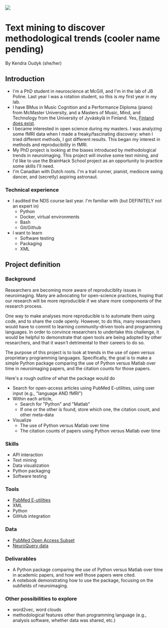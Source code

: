 [![](https://img.shields.io/badge/Visit-our%20project%20page-ff69b4)](https://school.brainhackmtl.org/project/template)

# Text mining to discover methodological trends (cooler name pending)

By Kendra Oudyk (she/her)

## Introduction
- I'm a PhD student in neuroscience at McGill, and I'm in the lab of JB Poline. Last year I was a rotation student, so this is my first year in my lab.
- I have BMus in Music Cognition and a Performance Diploma (piano) from McMaster University, and a Masters of Music, Mind, and Technology from the University of Jyv&auml;skyl&auml; in Finland. Yes, [Finland does exist](https://theculturetrip.com/europe/finland/articles/does-finland-exist-many-dont-think-so/).
- I became interested in open science during my masters. I was analyzing some fMRI data when I made a freaky/fascinating discovery: when I tried different methods, I got different results. This began my interest in methods and reproducibility in fMRI.
- My PhD project is looking at the biases introduced by methodological trends in neuroimaging. This project will involve some text mining, and I'd like to use the BrainHack School project as an opportunity to practice some skills I'll need.
- I'm Canadian with Dutch roots. I'm a trail runner, pianist, mediocre swing dancer, and (secretly) aspiring astronaut.

### Technical experience
- I audited the NDS course last year. I'm familiar with (but DEFINITELY not an expert in)
  - Python
  - Docker, virtual environments
  - Bash
  - Git/Github
- I want to learn
  - Software testing
  - Packaging
  - XML

## Project definition

### Background

Researchers are becoming more aware of reproduciblity issues in neuroimaging. Many are advocating for open-science practices, hoping that our research will be more reproducible if we share more components of the research process.

One way to make analyses more reproducible is to automate them using code, and to share the code openly. However, to do this, many researchers would have to commit to learning community-driven tools and programming languages. In order to convince researchers to undertake this challenge, it would be helpful to demonstrate that open tools are being adopted by other researchers, and that it wasn't detrimental to their careers to do so.

The purpose of this project is to look at trends in the use of open versus proprietary programming languages. Specifically, the goal is to make a simple Python package comparing the use of Python versus Matlab over time in neuroimaging papers, and the citation counts for those papers.

Here's a rough outline of what the package would do
- Search for open-access articles using PubMed E-utilities, using user input (e.g., "language AND fMRI")
- Within each article,
  - Search for "Python" and "Matlab"
  - If one or the other is found, store which one, the citation count, and other meta-data
- Visualize
  - The use of Python versus Matlab over time
  - The citation counts of papers using Python versus Matlab over time

### Skills
- API interaction
- Text mining
- Data visualization
- Python packaging
- Software testing

### Tools
- [PubMed E-utilities](https://www.ncbi.nlm.nih.gov/books/NBK25501/)
- XML
- Python
- GitHub integration

### Data
- [PubMed Open Access Subset](https://www.ncbi.nlm.nih.gov/pmc/tools/openftlist/)
- [NeuroQuery data](https://github.com/neuroquery/neuroquery_data)

### Delivarables
- A Python package comparing the use of Python versus Matlab over time in academic papers, and how well those papers were cited.
- A notebook demonstrating how to use the package, focusing on the subfields of neuroimaging.

### Other possibilities to explore
- word2vec, word clouds
- methodological features other than programming language (e.g., analysis software, whether data was shared, etc.)
